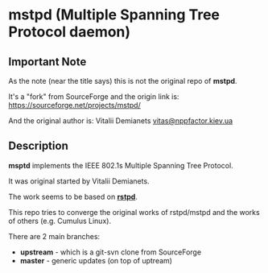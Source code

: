 mstpd (Multiple Spanning Tree Protocol daemon)
==========

Important Note
----------

As the note (near the title says) this is not the original repo of **mstpd**.

It's a "fork" from SourceForge and the origin link is:
 https://sourceforge.net/projects/mstpd/

And the original author is: Vitalii Demianets <vitas@nppfactor.kiev.ua>

Description
-----------

**msptd** implements the IEEE 802.1s Multiple Spanning Tree Protocol.

It was original started by Vitalii Demianets.

The work seems to be based on [**rstpd**](https://github.com/shemminger/RSTP).

This repo tries to converge the original works of rstpd/mstpd and the works of
others (e.g. Cumulus Linux).

There are 2 main branches:
- **upstream** - which is a git-svn clone from SourceForge
- **master** - generic updates (on top of uptream)


